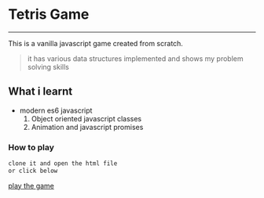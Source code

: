 # Tetris Game
___
 This is a vanilla javascript game  created from scratch.
 > it has various data structures implemented and shows my problem solving skills
 
 ## What i learnt
 * modern es6 javascript
    1. Object oriented javascript classes
    1. Animation and javascript promises
 
### How to play
```bash
clone it and open the html file
or click below
```
[play the game](http://wanyekitetris.netlify.com)
